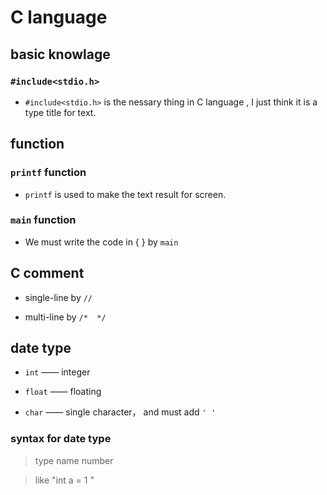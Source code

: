 # C language

## basic knowlage

### ```#include<stdio.h>```

- ```#include<stdio.h>``` is the nessary thing in C language , I just think it is a type title for text.

## function

### ```printf``` function

- ```printf``` is used to make the text result for screen.

### ```main``` function

- We must write the code in {  } by ```main```

## C comment 

- single-line by ```//```

- multi-line by ```/*  */```

## date type

- ```int``` —— integer

- ```float``` —— floating

- ```char``` —— single character， and must add ```' '```

### syntax for date type

> type name number

> like "int a = 1 "

